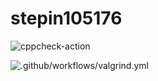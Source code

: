 # stepin105176
![cppcheck-action](https://github.com/prithviwarrior/stepin105176/workflows/cppcheck-action/badge.svg)

![.github/workflows/valgrind.yml](https://github.com/prithviwarrior/stepin105176/workflows/.github/workflows/valgrind.yml/badge.svg)
